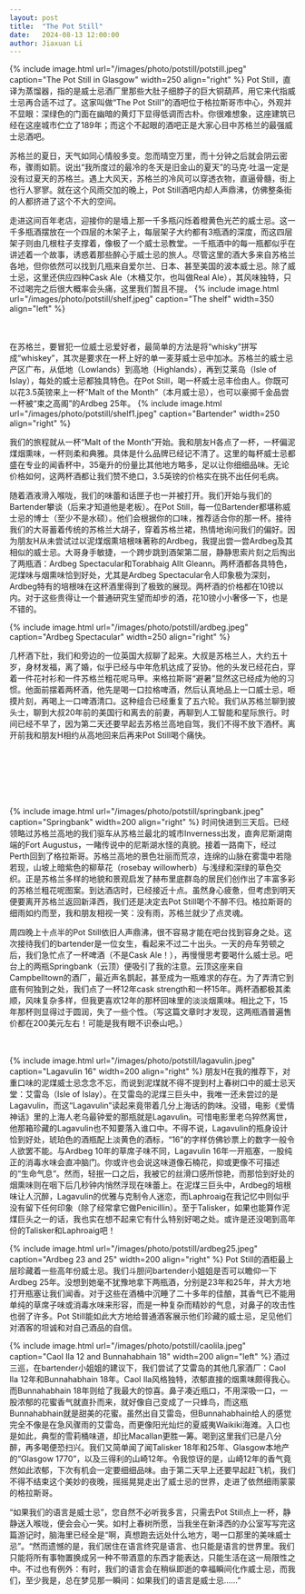 ```yaml
---
layout: post
title:  "The Pot Still"
date:   2024-08-13 12:00:00
author: Jiaxuan Li
---
```

{% include image.html url="/images/photo/potstill/potstill.jpeg" caption="The Pot Still in Glasgow" width=250 align="right" %}
Pot Still，直译为蒸馏器，指的是威士忌酒厂里那些大肚子细脖子的巨大铜葫芦，用它来代指威士忌再合适不过了。这家叫做“The Pot Still”的酒吧位于格拉斯哥市中心，外观并不显眼：深绿色的门面在幽暗的黄灯下显得低调而古朴。你很难想象，这座建筑已经在这座城市伫立了189年；而这个不起眼的酒吧正是大家心目中苏格兰的最强威士忌酒吧。

苏格兰的夏日，天气如同心情般多变。忽而晴空万里，而十分钟之后就会阴云密布，骤雨如箭。说出“我所度过的最冷的冬天是旧金山的夏天”的马克·吐温一定是没有过夏天的苏格兰。遇上大风天，苏格兰的冷风可以穿透衣物，直逼骨髓，街上也行人寥寥。就在这个风雨交加的晚上，Pot Still酒吧内却人声鼎沸，仿佛整条街的人都挤进了这个不大的空间。

走进这间百年老店，迎接你的是墙上那一千多瓶闪烁着橙黄色光芒的威士忌。这一千多瓶酒摆放在一个四层的木架子上，每层架子大约都有3瓶酒的深度，而这四层架子则由几根柱子支撑着，像极了一个威士忌教堂。一千瓶酒中的每一瓶都似乎在讲述着一个故事，诱惑着那些醉心于威士忌的旅人。尽管这里的酒大多来自苏格兰各地，但你依然可以找到几瓶来自爱尔兰、日本、甚至美国的波本威士忌。除了威士忌，这里还供应四种Cask Ale（木桶艾尔，也叫做Real Ale），其风味独特，只不过喝完之后很大概率会头痛，这里我们暂且不提。
{% include image.html url="/images/photo/potstill/shelf.jpeg" caption="The shelf" width=350 align="left" %}
<br><br><br>

在苏格兰，要冒犯一位威士忌爱好者，最简单的方法是将“whisky”拼写成“whiskey”，其次是要求在一杯上好的单一麦芽威士忌中加冰。苏格兰的威士忌产区广布，从低地（Lowlands）到高地（Highlands），再到艾莱岛（Isle of Islay），每处的威士忌都独具特色。在Pot Still，喝一杯威士忌丰俭由人。你既可以花3.5英镑来上一杯“Malt of the Month”（本月威士忌），也可以豪掷千金品尝一杯被“束之高阁”的Ardbeg 25年。
{% include image.html url="/images/photo/potstill/shelf1.jpeg" caption="Bartender" width=250 align="right" %}

我们的旅程就从一杯“Malt of the Month”开始。我和朋友H各点了一杯，一杯偏泥煤烟熏味，一杯则柔和典雅。具体是什么品牌已经记不清了。这里的每杯威士忌都盛在专业的闻香杯中，35毫升的份量比其他地方略多，足以让你细细品味。无论价格如何，这两杯酒都让我们赞不绝口，3.5英镑的价格实在挑不出任何毛病。

随着酒液滑入喉咙，我们的味蕾和话匣子也一并被打开。我们开始与我们的Bartender攀谈（后来才知道他是老板）。在Pot Still，每一位Bartender都堪称威士忌的博士（至少不是水硕）。他们会根据你的口味，推荐适合你的那一杯。接待我们的大哥蓄着传统的苏格兰大胡子，穿着苏格兰裙，热情地询问我们的偏好。因为朋友H从未尝试过以泥煤烟熏培根味著称的Ardbeg，我提出尝一尝Ardbeg及其相似的威士忌。大哥身手敏捷，一个跨步跳到酒架第二层，静静思索片刻之后掏出了两瓶酒：Ardbeg Spectacular和Torabhaig Allt Gleann。两杯酒都各具特色，泥煤味与烟熏味恰到好处，尤其是Ardbeg Spectacular令人印象极为深刻，Ardbeg特有的培根味在这杯酒里得到了极致的展现。两杯酒的价格都在10镑以内。对于这些贵得让一个普通研究生望而却步的酒，花10镑小小奢侈一下，也是不错的。

{% include image.html url="/images/photo/potstill/ardbeg.jpeg" caption="Ardbeg Spectacular" width=250 align="right" %}

几杯酒下肚，我们和旁边的一位英国大叔聊了起来。大叔是苏格兰人，大约五十岁，身材发福，离了婚，似乎已经与中年危机达成了妥协。他的头发已经花白，穿着一件花衬衫和一件苏格兰粗花呢马甲。来格拉斯哥“避暑”显然这已经成为他的习惯。他面前摆着两杯酒，他先是喝一口拉格啤酒，然后认真地品上一口威士忌，咂摸片刻，再喝上一口啤酒清口。这种组合已经重复了五六轮。我们从苏格兰聊到披头士，聊到大叔20年前的美国行和离去的前妻，再聊到人工智能和星际旅行。时间已经不早了，因为第二天还要早起去苏格兰高地自驾，我们不得不放下酒杯。离开前我和朋友H相约从高地回来后再来Pot Still喝个痛快。


<br><br><br><br><br><br>
{% include image.html url="/images/photo/potstill/springbank.jpeg" caption="Springbank" width=200 align="right" %}
时间快进到三天后。已经领略过苏格兰高地的我们驱车从苏格兰最北的城市Inverness出发，直奔尼斯湖南端的Fort Augustus，一睹传说中的尼斯湖水怪的真貌。接着一路南下，经过Perth回到了格拉斯哥。苏格兰高地的景色壮丽而荒凉，连绵的山脉在雾霭中若隐若现，山坡上暗紫色的柳草花（rosebay willowherb）与浅绿和深绿的草色交织。正是苏格兰多样的地貌和景观启发了赫布里底群岛的居民们创作出了丰富多彩的苏格兰粗花呢图案。到达酒店时，已经接近十点。虽然身心疲惫，但考虑到明天便要离开苏格兰返回新泽西，我们还是决定去Pot Still喝个不醉不归。格拉斯哥的细雨如约而至，我和朋友相视一笑：没有雨，苏格兰就少了点灵魂。

周四晚上十点半的Pot Still依旧人声鼎沸，很不容易才能在吧台找到容身之处。这次接待我们的bartender是一位女生，看起来不过二十出头。一天的舟车劳顿之后，我们急忙点了一杯啤酒（不是Cask Ale！），再慢慢思考要喝什么威士忌。吧台上的两瓶Springbank（云顶）便吸引了我的注意。云顶这座来自Campbelltown的酒厂，最近声名鹊起，甚至成为一瓶难求的存在。为了弄清它到底有何独到之处，我们点了一杯12年cask strength和一杯15年。两杯酒都极其柔顺，风味复杂多样，但我更喜欢12年的那杯回味里的淡淡烟熏味。相比之下，15年那杯则显得过于圆润，失了一些个性。（写这篇文章时才发现，这两瓶酒普遍售价都在200美元左右！可能是我有眼不识泰山吧。）
<br><br><br>

{% include image.html url="/images/photo/potstill/lagavulin.jpeg" caption="Lagavulin 16" width=200 align="right" %}
朋友H在我的推荐下，对重口味的泥煤威士忌念念不忘，而说到泥煤就不得不提到村上春树口中的威士忌天堂：艾雷岛（Isle of Islay）。在艾雷岛的泥煤三巨头中，我唯一还未尝过的是Lagavulin，而这“Lagavulin”读起来竟带着几分上海话的韵味。没错，电影《爱情神话》里的上海人老乌最钟爱的那瓶就是Lagavulin。可惜电影里老乌猝然离世，他那箱珍藏的Lagavulin也不知要落入谁口中。不得不说，Lagavulin的瓶身设计恰到好处，琥珀色的酒瓶配上淡黄色的酒标，“16”的字样仿佛钞票上的数字一般令人欲罢不能。与Ardbeg 10年的草席子味不同，Lagavulin 16年一开瓶塞，一股纯正的消毒水味会直冲脑门。你或许也会说这味道像石楠花，抑或更像不可描述的“生命气息”。然而，轻抿一口之后，我被它的丝滑口感所惊艳，而那恰到好处的烟熏味则在咽下后几秒钟内悄然浮现在味蕾上。在泥煤三巨头中，Ardbeg的培根味让人沉醉，Lagavulin的优雅与克制令人迷恋，而Laphroaig在我记忆中则似乎没有留下任何印象（除了经常拿它做Penicillin）。至于Talisker，如果也能算作泥煤巨头之一的话，我也实在想不起来它有什么特别好喝之处。或许是还没喝到高年份的Talisker和Laphroaig吧！


{% include image.html url="/images/photo/potstill/ardbeg25.jpeg" caption="Ardbeg 23 and 25" width=200 align="right" %}
Pot Still的酒柜最上层珍藏着一些高年份威士忌。我们斗胆问bartender小姐姐是否可以瞻仰一下Ardbeg 25年。没想到她毫不犹豫地拿下两瓶酒，分别是23年和25年，并大方地打开瓶塞让我们闻香。对于这些在酒桶中沉睡了二十多年的佳酿，其香气已不能用单纯的草席子味或消毒水味来形容，而是一种复杂而精妙的气息，对鼻子的攻击性也弱了许多。Pot Still能如此大方地给普通酒客展示他们珍藏的威士忌，足见他们对酒客的坦诚和对自己酒品的自信。



{% include image.html url="/images/photo/potstill/caolila.jpeg" caption="Caol Ila 12 and Bunnahabhain 18" width=200 align="left" %}
酒过三巡，在bartender小姐姐的建议下，我们尝试了艾雷岛的其他几家酒厂：Caol Ila 12年和Bunnahabhain 18年。Caol Ila风格独特，浓郁直接的烟熏味颇得我心。而Bunnahabhain 18年则给了我最大的惊喜。鼻子凑近瓶口，不用深吸一口，一股浓郁的花蜜香气就直扑而来，就好像自己变成了一只蜂鸟，而这瓶Bunnahabhain就是甜美的花蜜。虽然出自艾雷岛，但Bunnahabhain给人的感觉完全不像是在急风骤雨的艾雷岛，而更像阳光灿烂的夏威夷Waikiki海滩。入口也是如此，典型的雪莉桶味道，却比Macallan更胜一筹。喝到这里我们已是八分醉，再多喝便恐扫兴。我们又简单闻了闻Talisker 18年和25年、Glasgow本地产的“Glasgow 1770”，以及三得利的山崎12年。令我惊讶的是，山崎12年的香气竟然如此浓郁，下次有机会一定要细细品味。由于第二天早上还要早起赶飞机，我们不得不结束这个美妙的夜晚，摇摇晃晃走出了威士忌的世界，走进了依然细雨蒙蒙的格拉斯哥。


“如果我们的语言是威士忌”，您自然不必听我多言，只需去Pot Still点上一杯，静静送入喉咙，便会会心一笑。如村上春树所愿，当我坐在新泽西的办公室写写完这篇游记时，脑海里已经全是“啊，真想跑去远处什么地方，喝一口那里的美味威士忌”。“然而遗憾的是，我们居住在语言终究是语言、也只能是语言的世界里。我们只能将所有事物置换成另一种不带酒意的东西才能表达，只能生活在这一局限性之中。不过也有例外：有时，我们的语言会在稍纵即逝的幸福瞬间化作威士忌，而我们，至少我是，总在梦见那一瞬间：如果我们的语言是威士忌……”
